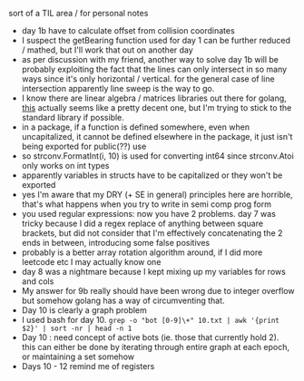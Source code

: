 sort of a TIL area / for personal notes  
- day 1b have to calculate offset from collision coordinates  
- I suspect the getBearing function used for day 1 can be further reduced / mathed, but I'll work that out on another day  
- as per discussion with my friend, another way to solve day 1b will be probably exploiting the fact that the lines can only intersect in so many ways since it's only horizontal / vertical. for the general case of line intersection apparently line sweep is the way to go.  
- I know there are linear algebra / matrices libraries out there for golang, [this](https://github.com/gonum/matrix) actually seems like a pretty decent one, but I'm trying to stick to the standard library if possible.  
- in a package, if a function is defined somewhere, even when uncapitalized, it cannot be defined elsewhere in the package, it just isn't being exported for public(??) use   
- so strconv.FormatInt(i, 10) is used for converting int64 since strconv.Atoi only works on int types  
- apparently variables in structs have to be capitalized or they won't be exported  
- yes I'm aware that my DRY (+ SE in general) principles here are horrible, that's what happens when you try to write in semi comp prog form  
- you used regular expressions: now you have 2 problems. day 7 was tricky because I did a regex replace of anything between square brackets, but did not consider that I'm effectively concatenating the 2 ends in between, introducing some false positives  
- probably is a better array rotation algorithm around, if I did more leetcode etc I may actually know one  
- day 8 was a nightmare because I kept mixing up my variables for rows and cols  
- My answer for 9b really should have been wrong due to integer overflow but somehow golang has a way of circumventing that.  
- Day 10 is clearly a graph problem  
- I used bash for day 10. ```grep -o "bot [0-9]\+" 10.txt | awk '{print $2}' | sort -nr | head -n 1```
- Day 10 : need concept of active bots (ie. those that currently hold 2). this can either be done by iterating through entire graph at each epoch, or maintaining a set somehow  
- Days 10 - 12 remind me of registers  
